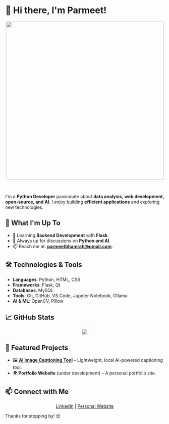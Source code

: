 # 👋 Hi there, I'm Parmeet!  

<p align="center">
    <img src="https://user-images.githubusercontent.com/74038190/225813708-98b745f2-7d22-48cf-9150-083f1b00d6c9.gif" width="500">
</p>  
<br>  

I'm a **Python Developer** passionate about **data analysis, web development, open-source, and AI**. I enjoy building **efficient applications** and exploring new technologies.  

## 🚀 What I'm Up To  

- 🌱 Learning **Backend Development** with **Flask**.  
- 💬 Always up for discussions on **Python and AI**.  
- 📫 Reach me at: **parmeetbhamrah@gmail.com**.  

## 🛠️ Technologies & Tools  

- **Languages**: Python, HTML, CSS  
- **Frameworks**: Flask, Qt  
- **Databases**: MySQL  
- **Tools**: Git, GitHub, VS Code, Jupyter Notebook, Ollama  
- **AI & ML**: OpenCV, Pillow  

## 📈 GitHub Stats  

<p align="center">
    <img src="https://github-readme-stats.vercel.app/api?username=ParmeetBhamrah&show_icons=true&theme=radical">
</p>  

## 🌟 Featured Projects  

- 🖼️ **[AI Image Captioning Tool](https://https://github.com/ParmeetBhamrah/AI-Image-Captioning)** – Lightweight, local AI-powered captioning tool.  
- 🌍 **Portfolio Website** (under development) – A personal portfolio site.  

## 📫 Connect with Me  

<p align="center">
    <a href="https://www.linkedin.com/in/parmeetsinghbhamrah/">LinkedIn</a> |
    <a href="#">Personal Website</a>  
</p>  

Thanks for stopping by! 😊  
